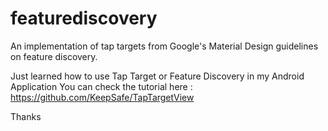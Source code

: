 # featurediscovery
An implementation of tap targets from Google's Material Design guidelines on feature discovery.

Just learned how to use Tap Target or Feature Discovery in my Android Application
You can check the tutorial here :
https://github.com/KeepSafe/TapTargetView

Thanks
